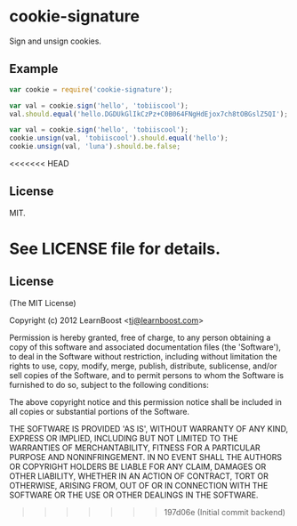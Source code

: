 
# cookie-signature

  Sign and unsign cookies.

## Example

```js
var cookie = require('cookie-signature');

var val = cookie.sign('hello', 'tobiiscool');
val.should.equal('hello.DGDUkGlIkCzPz+C0B064FNgHdEjox7ch8tOBGslZ5QI');

var val = cookie.sign('hello', 'tobiiscool');
cookie.unsign(val, 'tobiiscool').should.equal('hello');
cookie.unsign(val, 'luna').should.be.false;
```

<<<<<<< HEAD
## License

MIT.

See LICENSE file for details.
=======
## License 

(The MIT License)

Copyright (c) 2012 LearnBoost &lt;tj@learnboost.com&gt;

Permission is hereby granted, free of charge, to any person obtaining
a copy of this software and associated documentation files (the
'Software'), to deal in the Software without restriction, including
without limitation the rights to use, copy, modify, merge, publish,
distribute, sublicense, and/or sell copies of the Software, and to
permit persons to whom the Software is furnished to do so, subject to
the following conditions:

The above copyright notice and this permission notice shall be
included in all copies or substantial portions of the Software.

THE SOFTWARE IS PROVIDED 'AS IS', WITHOUT WARRANTY OF ANY KIND,
EXPRESS OR IMPLIED, INCLUDING BUT NOT LIMITED TO THE WARRANTIES OF
MERCHANTABILITY, FITNESS FOR A PARTICULAR PURPOSE AND NONINFRINGEMENT.
IN NO EVENT SHALL THE AUTHORS OR COPYRIGHT HOLDERS BE LIABLE FOR ANY
CLAIM, DAMAGES OR OTHER LIABILITY, WHETHER IN AN ACTION OF CONTRACT,
TORT OR OTHERWISE, ARISING FROM, OUT OF OR IN CONNECTION WITH THE
SOFTWARE OR THE USE OR OTHER DEALINGS IN THE SOFTWARE.
>>>>>>> 197d06e (Initial commit backend)
